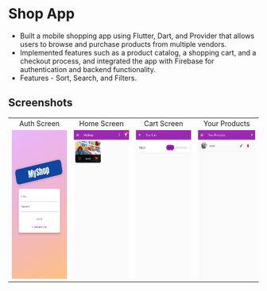 # Shop App 
- Built a mobile shopping app using Flutter, Dart, and Provider that allows users to browse and purchase products from multiple vendors.
- Implemented features such as a product catalog, a shopping cart, and a checkout process, and integrated the app with Firebase for authentication and backend functionality.
- Features - Sort, Search, and Filters.

## Screenshots

|     |     |    |    |
| :-: | :-: |:-: |:-: |
|  Auth Screen | Home Screen | Cart Screen | Your Products |
| <img src="./screenshots/auth.jpg" height="300" /> | <img src="./screenshots/home.jpg" height="300" /> | <img src="./screenshots/orders.jpg" height="300" />  | <img src="./screenshots/your_products.jpg" height="300" />

<!-- ## Auth Screen
![Screenshot_20230313-171257](https://user-images.githubusercontent.com/85840174/224694608-18a04600-bd0a-4269-9b2e-b4f676a32a78.jpg)

## Home Page
![Screenshot_20230313-171325](https://user-images.githubusercontent.com/85840174/224694681-d919862b-7b5b-41fb-bd00-c478e8197f19.jpg)
  
## Order Screen
![Screenshot_20230313-171330](https://user-images.githubusercontent.com/85840174/224694757-025dede7-52f4-45bf-8727-3420e85f26f9.jpg)

 -->
